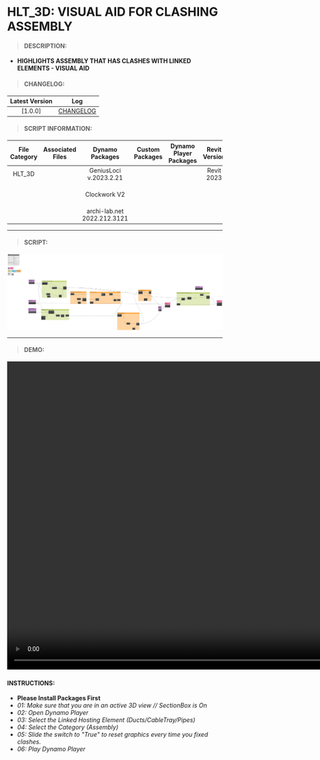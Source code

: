 # HLT_3D: VISUAL AID FOR CLASHING ASSEMBLY

> #### DESCRIPTION: 
- **HIGHLIGHTS ASSEMBLY THAT HAS CLASHES WITH LINKED ELEMENTS - VISUAL AID**

> #### CHANGELOG:

| Latest Version | Log |
| :-------: | :----: | 
|[1.0.0] | [CHANGELOG](/_scripts/_project/266_HLT/3D/changelog/HLT_3D_GeometryClashesInViewByAssembly.md) |

> #### SCRIPT INFORMATION: 

| File Category | Associated Files | Dynamo Packages | Custom Packages | Dynamo Player Packages | Revit Version | Author | Reviewed By | File Name & Location | 
| :-------: | :----: | :---: | :---: | :---: | :---: | :---: | :---: | :--: |
| HLT_3D  |  | GeniusLoci v.2023.2.21| | | Revit 2023 | Melvin Tuliao | | HLT_3D_GeometryClashesInViewByAssembly V1.0.0 |
|           |  | Clockwork V2 | | | | | | (https://bimcapcom.sharepoint.com/:u:/s/BCP-Main/EUmZgkssFttAvnDdFMWJF58BmKq4m5BYXnorZke47EH98A?e=tN69f3) |                 
|           |  | archi-lab.net 2022.212.3121 |                 

----------------------------------------------------------------

> #### SCRIPT:
<img src="./_scripts/_project/266_HLT/3D/images/HLT_3D_GeometryClashesInViewByAssembly.png">



------------------------------------------------------------------
> #### **DEMO**: 

<video width="1280" height="720" controls>
 <source src="./_scripts/_project/266_HLT/3D/demo/HLT_3D_GeometryClashesInViewByAssembly.mp4" type="video/mp4">
</video>

#### INSTRUCTIONS: 
- **Please Install Packages First**
- *01: Make sure that you are in an active 3D view // SectionBox is On*
- *02: Open Dynamo Player*
- *03: Select the Linked Hosting Element (Ducts/CableTray/Pipes)*
- *04: Select the Category (Assembly)*
- *05: Slide the switch to "True" to reset graphics every time you fixed clashes.*
- *06: Play Dynamo Player*